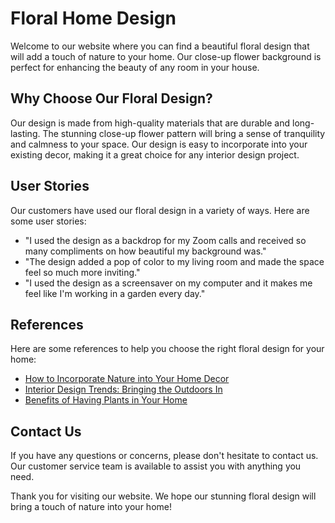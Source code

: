 <!--font:Lobster-->

# Floral Home Design

Welcome to our website where you can find a beautiful floral design that will add a touch of nature to your home. Our close-up flower background is perfect for enhancing the beauty of any room in your house.

## Why Choose Our Floral Design?

Our design is made from high-quality materials that are durable and long-lasting. The stunning close-up flower pattern will bring a sense of tranquility and calmness to your space. Our design is easy to incorporate into your existing decor, making it a great choice for any interior design project.

## User Stories

Our customers have used our floral design in a variety of ways. Here are some user stories:

- "I used the design as a backdrop for my Zoom calls and received so many compliments on how beautiful my background was."
- "The design added a pop of color to my living room and made the space feel so much more inviting."
- "I used the design as a screensaver on my computer and it makes me feel like I'm working in a garden every day."

## References

Here are some references to help you choose the right floral design for your home:

- [How to Incorporate Nature into Your Home Decor](#)
- [Interior Design Trends: Bringing the Outdoors In](#)
- [Benefits of Having Plants in Your Home](#)

## Contact Us

If you have any questions or concerns, please don't hesitate to contact us. Our customer service team is available to assist you with anything you need.

Thank you for visiting our website. We hope our stunning floral design will bring a touch of nature into your home!

<!--

Write me content for website with wallpaper which alt text is:

"A close-up of a flower"

The name/title of the page should not be 1:1 copy of the alt text but rather a real content of the website which is using this wallpaper.

- Use markdown format 
- Start with heading
- Heading should be short and concise
- The content should look like a real website 
- The website should not be about the wallpaper, wallpaper is just a related background
- Heading should be contain work "wallpaper" or "background"
- Include real sections like references, contact, user stories, etc. use things relevant to the page purpose.
- Feel free to use structure like headings, bullets, numbering, blockquotes, paragraphs, horizontal lines, etc.
- You can use formatting like bold or _italic_
- You can include UTF-8 emojis
- Links should be only #hash anchors (and you can refer to the document itself)
- Do not include images


---


# Beautiful Floral Wallpaper for Your Home

Welcome to our website where you can find stunning floral wallpaper to enhance the beauty of your home. Our close-up flower wallpaper is perfect for adding a touch of nature to any room in your house. 

## Why Choose Our Floral Wallpaper?

Our wallpaper is made from high-quality materials that are durable and long-lasting. The beautiful close-up flower design will bring a sense of tranquility and calmness to your space. Our wallpaper is easy to install and maintain, making it a great choice for any DIY project.

## User Stories

Our customers have used our floral wallpaper in a variety of ways. Here are some user stories:

- "I used the wallpaper in my bedroom and it transformed the entire space. I feel like I'm sleeping in a garden every night!"
- "The wallpaper was easy to install and added a pop of color to my living room. It's now my favorite room in the house!"
- "I used the wallpaper in my bathroom and it makes me feel like I'm in a spa every time I take a shower."

## References

Here are some references to help you choose the right wallpaper for your home:

- [How to Choose the Right Wallpaper](#)
- [Wallpaper Installation Guide](#)
- [Wallpaper Maintenance Tips](#)

## Contact Us

If you have any questions or concerns, please don't hesitate to contact us. Our customer service team is available to assist you with anything you need.

Thank you for visiting our website. We hope you find the perfect floral wallpaper for your home!


---


Heading should not include word "wallpaper". The website should not be about the wallpaper itself, wallpaper is just a related background, rewrite whole content.


---


# Bring Nature into Your Home with Our Stunning Floral Design

Welcome to our website where you can find a beautiful floral design that will add a touch of nature to your home. Our close-up flower background is perfect for enhancing the beauty of any room in your house.

## Why Choose Our Floral Design?

Our design is made from high-quality materials that are durable and long-lasting. The stunning close-up flower pattern will bring a sense of tranquility and calmness to your space. Our design is easy to incorporate into your existing decor, making it a great choice for any interior design project.

## User Stories

Our customers have used our floral design in a variety of ways. Here are some user stories:

- "I used the design as a backdrop for my Zoom calls and received so many compliments on how beautiful my background was."
- "The design added a pop of color to my living room and made the space feel so much more inviting."
- "I used the design as a screensaver on my computer and it makes me feel like I'm working in a garden every day."

## References

Here are some references to help you choose the right floral design for your home:

- [How to Incorporate Nature into Your Home Decor](#)
- [Interior Design Trends: Bringing the Outdoors In](#)
- [Benefits of Having Plants in Your Home](#)

## Contact Us

If you have any questions or concerns, please don't hesitate to contact us. Our customer service team is available to assist you with anything you need.

Thank you for visiting our website. We hope our stunning floral design will bring a touch of nature into your home!

-->
